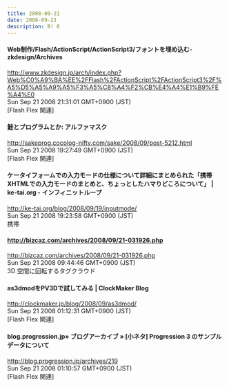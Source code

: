 ```yaml
---
title: 2008-09-21
date: 2008-09-21
description: B! 6
---
```


#### Web制作/Flash/ActionScript/ActionScript3/フォントを埋め込む- zkdesign/Archives
http://www.zkdesign.jp/arch/index.php?Web%C0%A9%BA%EE%2FFlash%2FActionScript%2FActionScript3%2F%A5%D5%A5%A9%A5%F3%A5%C8%A4%F2%CB%E4%A4%E1%B9%FE%A4%E0<br>
Sun Sep 21 2008 21:31:01 GMT+0900 (JST)<br>
[Flash Flex 関連]


#### 鮭とプログラムとか: アルファマスク
http://sakeprog.cocolog-nifty.com/sake/2008/09/post-5212.html<br>
Sun Sep 21 2008 19:27:49 GMT+0900 (JST)<br>
[Flash Flex 関連]


#### ケータイフォームでの入力モードの仕様について詳細にまとめられた「携帯XHTMLでの入力モードのまとめと、ちょっとしたハマりどころについて」 | ke-tai.org - インフィニットループ
http://ke-tai.org/blog/2008/09/19/inputmode/<br>
Sun Sep 21 2008 19:23:58 GMT+0900 (JST)<br>
携帯


#### http://bizcaz.com/archives/2008/09/21-031926.php
http://bizcaz.com/archives/2008/09/21-031926.php<br>
Sun Sep 21 2008 09:44:46 GMT+0900 (JST)<br>
3D 空間に回転するタグクラウド


####   as3dmodをPV3Dで試してみる | ClockMaker Blog
http://clockmaker.jp/blog/2008/09/as3dmod/<br>
Sun Sep 21 2008 01:12:31 GMT+0900 (JST)<br>
[Flash Flex 関連]


#### blog.progression.jp» ブログアーカイブ » [小ネタ] Progression 3 のサンプルデータについて
http://blog.progression.jp/archives/219<br>
Sun Sep 21 2008 01:10:57 GMT+0900 (JST)<br>
[Flash Flex 関連]


